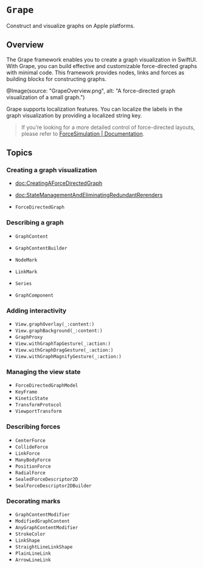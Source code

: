 # ``Grape``

Construct and visualize graphs on Apple platforms.

## Overview

The Grape framework enables you to create a graph visualization in SwiftUI. With Grape, you can build effective and customizable force-directed graphs with minimal code. This framework provides nodes, links and forces as building blocks for constructing graphs. 

@Image(source: "GrapeOverview.png", alt: "A force-directed graph visualization of a small graph.")




Grape supports localization features. You can localize the labels in the graph visualization by providing a localized string key.

> If you’re looking for a more detailed control of force-directed layouts, please refer to [ForceSimulation | Documentation](https://li3zhen1.github.io/Grape/ForceSimulation/documentation/forcesimulation/).


## Topics

### Creating a graph visualization


* <doc:CreatingAForceDirectedGraph>
* <doc:StateManagementAndEliminatingRedundantRerenders>

* ``ForceDirectedGraph``



### Describing a graph

* ``GraphContent``
* ``GraphContentBuilder``

* ``NodeMark``
* ``LinkMark``
* ``Series``
* ``GraphComponent``

### Adding interactivity
* ``View.graphOverlay(_:content:)``
* ``View.graphBackground(_:content:)``
* ``GraphProxy``
* ``View.withGraphTapGesture(_:action:)``
* ``View.withGraphDragGesture(_:action:)``
* ``View.withGraphMagnifyGesture(_:action:)``

### Managing the view state

* ``ForceDirectedGraphModel``
* ``KeyFrame``
* ``KineticState`` 
* ``TransformProtocol``
* ``ViewportTransform``

### Describing forces

* ``CenterForce``
* ``CollideForce``
* ``LinkForce``
* ``ManyBodyForce``
* ``PositionForce``
* ``RadialForce``
* ``SealedForceDescriptor2D``
* ``SealForceDescriptor2DBuilder``

### Decorating marks

* ``GraphContentModifier``
* ``ModifiedGraphContent``
* ``AnyGraphContentModifier``
* ``StrokeColor``
* ``LinkShape``
* ``StraightLineLinkShape``
* ``PlainLineLink``
* ``ArrowLineLink``




